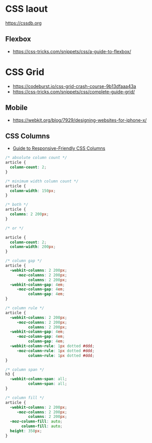 # CSS laout

https://cssdb.org

## Flexbox

- https://css-tricks.com/snippets/css/a-guide-to-flexbox/

# CSS Grid

- https://codeburst.io/css-grid-crash-course-9b13dfaaa43a
- https://css-tricks.com/snippets/css/complete-guide-grid/


## Mobile

- https://webkit.org/blog/7929/designing-websites-for-iphone-x/

## CSS Columns

- [Guide to Responsive-Friendly CSS Columns](https://css-tricks.com/guide-responsive-friendly-css-columns/)


```css
/* absolute column count */
article {
  column-count: 2;
}
```

```css
/* minimum width column count */
article {
  column-width: 150px;
}
```

```css
/* both */
article {
  columns: 2 200px;
}

/* or */

article {
  column-count: 2;
  column-width: 200px;
}
```


```css
/* column gap */
article {
  -webkit-columns: 2 200px;
     -moz-columns: 2 200px;
          columns: 2 200px;
  -webkit-column-gap: 4em;
     -moz-column-gap: 4em;
          column-gap: 4em;
}
```

```css
/* column rule */
article {
  -webkit-columns: 2 200px;
     -moz-columns: 2 200px;
          columns: 2 200px;
  -webkit-column-gap: 4em;
     -moz-column-gap: 4em;
          column-gap: 4em;
  -webkit-column-rule: 1px dotted #ddd;
     -moz-column-rule: 1px dotted #ddd;
          column-rule: 1px dotted #ddd;
}
```

```css
/* column span */
h3 {
  -webkit-column-span: all;
          column-span: all;
}
```

```css
/* column fill */
article {
  -webkit-columns: 2 200px;
     -moz-columns: 2 200px;
          columns: 2 200px;
  -moz-column-fill: auto;
       column-fill: auto;
  height: 350px;
}
```
